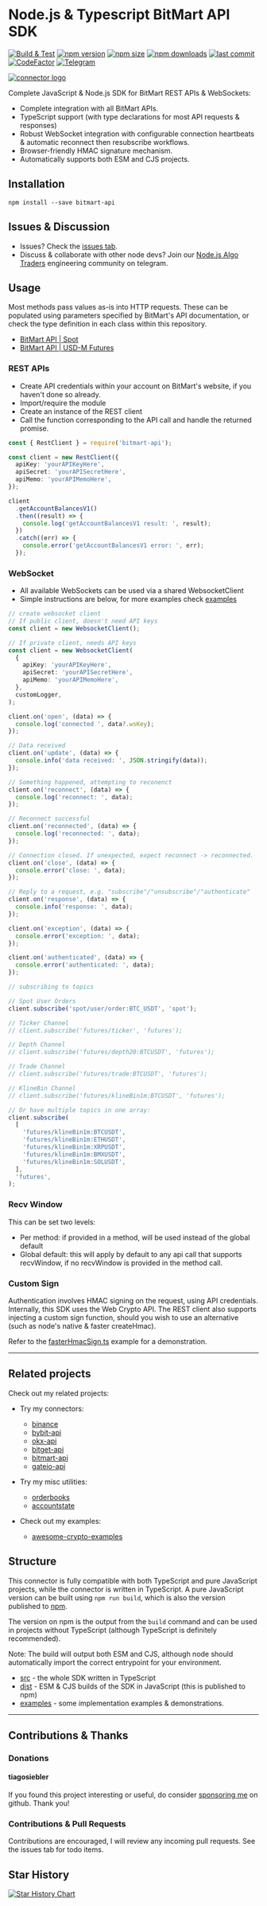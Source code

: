 # Node.js & Typescript BitMart API SDK

[![Build & Test](https://github.com/tiagosiebler/bitmart-api/actions/workflows/e2etest.yml/badge.svg?branch=master)](https://github.com/tiagosiebler/bitmart-api/actions/workflows/e2etest.yml) [![npm version](https://img.shields.io/npm/v/bitmart-api)][1] [![npm size](https://img.shields.io/bundlephobia/min/bitmart-api/latest)][1] [![npm downloads](https://img.shields.io/npm/dt/bitmart-api)][1]
[![last commit](https://img.shields.io/github/last-commit/tiagosiebler/bitmart-api)][1]
[![CodeFactor](https://www.codefactor.io/repository/github/tiagosiebler/bitmart-api/badge)](https://www.codefactor.io/repository/github/tiagosiebler/bitmart-api) [![Telegram](https://img.shields.io/badge/chat-on%20telegram-blue.svg)](https://t.me/nodetraders)

[![connector logo](https://github.com/tiagosiebler/bitmart-api/blob/master/docs/images/logo1.png?raw=true)][1]

[1]: https://www.npmjs.com/package/bitmart-api

Complete JavaScript & Node.js SDK for BitMart REST APIs & WebSockets:

- Complete integration with all BitMart APIs.
- TypeScript support (with type declarations for most API requests & responses)
- Robust WebSocket integration with configurable connection heartbeats & automatic reconnect then resubscribe workflows.
- Browser-friendly HMAC signature mechanism.
- Automatically supports both ESM and CJS projects.

## Installation

`npm install --save bitmart-api`

## Issues & Discussion

- Issues? Check the [issues tab](https://github.com/tiagosiebler/bitmart-api/issues).
- Discuss & collaborate with other node devs? Join our [Node.js Algo Traders](https://t.me/nodetraders) engineering community on telegram.

## Usage

Most methods pass values as-is into HTTP requests. These can be populated using parameters specified by BitMart's API documentation, or check the type definition in each class within this repository.

- [BitMart API | Spot](https://developer-pro.bitmart.com/en/spot/#change-log)
- [BitMart API | USD-M Futures](https://developer-pro.bitmart.com/en/spot/#change-log)

### REST APIs

- Create API credentials within your account on BitMart's website, if you haven't done so already.
- Import/require the module
- Create an instance of the REST client
- Call the function corresponding to the API call and handle the returned promise.

```typescript
const { RestClient } = require('bitmart-api');

const client = new RestClient({
  apiKey: 'yourAPIKeyHere',
  apiSecret: 'yourAPISecretHere',
  apiMemo: 'yourAPIMemoHere',
});

client
  .getAccountBalancesV1()
  .then((result) => {
    console.log('getAccountBalancesV1 result: ', result);
  })
  .catch((err) => {
    console.error('getAccountBalancesV1 error: ', err);
  });
```

### WebSocket

- All available WebSockets can be used via a shared WebsocketClient
- Simple instructions are below, for more examples check [examples](./examples)

```typescript
// create websocket client
// If public client, doesn't need API keys
const client = new WebsocketClient();

// If private client, needs API keys
const client = new WebsocketClient(
  {
    apiKey: 'yourAPIKeyHere',
    apiSecret: 'yourAPISecretHere',
    apiMemo: 'yourAPIMemoHere',
  },
  customLogger,
);

client.on('open', (data) => {
  console.log('connected ', data?.wsKey);
});

// Data received
client.on('update', (data) => {
  console.info('data received: ', JSON.stringify(data));
});

// Something happened, attempting to reconenct
client.on('reconnect', (data) => {
  console.log('reconnect: ', data);
});

// Reconnect successful
client.on('reconnected', (data) => {
  console.log('reconnected: ', data);
});

// Connection closed. If unexpected, expect reconnect -> reconnected.
client.on('close', (data) => {
  console.error('close: ', data);
});

// Reply to a request, e.g. "subscribe"/"unsubscribe"/"authenticate"
client.on('response', (data) => {
  console.info('response: ', data);
});

client.on('exception', (data) => {
  console.error('exception: ', data);
});

client.on('authenticated', (data) => {
  console.error('authenticated: ', data);
});

// subscribing to topics

// Spot User Orders
client.subscribe('spot/user/order:BTC_USDT', 'spot');

// Ticker Channel
// client.subscribe('futures/ticker', 'futures');

// Depth Channel
// client.subscribe('futures/depth20:BTCUSDT', 'futures');

// Trade Channel
// client.subscribe('futures/trade:BTCUSDT', 'futures');

// KlineBin Channel
// client.subscribe('futures/klineBin1m:BTCUSDT', 'futures');

// Or have multiple topics in one array:
client.subscribe(
  [
    'futures/klineBin1m:BTCUSDT',
    'futures/klineBin1m:ETHUSDT',
    'futures/klineBin1m:XRPUSDT',
    'futures/klineBin1m:BMXUSDT',
    'futures/klineBin1m:SOLUSDT',
  ],
  'futures',
);
```

### Recv Window

This can be set two levels:

- Per method: if provided in a method, will be used instead of the global default
- Global default: this will apply by default to any api call that supports recvWindow, if no recvWindow is provided in the method call.

### Custom Sign

Authentication involves HMAC signing on the request, using API credentials. Internally, this SDK uses the Web Crypto API. The REST client also supports injecting a custom sign function, should you wish to use an alternative (such as node's native & faster createHmac).

Refer to the [fasterHmacSign.ts](./examples/fasterHmacSign.ts) example for a demonstration.

---

## Related projects

Check out my related projects:

- Try my connectors:

  - [binance](https://www.npmjs.com/package/binance)
  - [bybit-api](https://www.npmjs.com/package/bybit-api)
  - [okx-api](https://www.npmjs.com/package/okx-api)
  - [bitget-api](https://www.npmjs.com/package/bitget-api)
  - [bitmart-api](https://www.npmjs.com/package/bitmart-api)
  - [gateio-api](https://www.npmjs.com/package/gateio-api)

- Try my misc utilities:
  - [orderbooks](https://www.npmjs.com/package/orderbooks)
  - [accountstate](https://www.npmjs.com/package/accountstate)
- Check out my examples:
  - [awesome-crypto-examples](https://github.com/tiagosiebler/awesome-crypto-examples)

## Structure

This connector is fully compatible with both TypeScript and pure JavaScript projects, while the connector is written in TypeScript. A pure JavaScript version can be built using `npm run build`, which is also the version published to [npm](https://www.npmjs.com/package/bitmart-api).

The version on npm is the output from the `build` command and can be used in projects without TypeScript (although TypeScript is definitely recommended).

Note: The build will output both ESM and CJS, although node should automatically import the correct entrypoint for your environment.

- [src](./src) - the whole SDK written in TypeScript
- [dist](./dist) - ESM & CJS builds of the SDK in JavaScript (this is published to npm)
- [examples](./examples) - some implementation examples & demonstrations.

---

## Contributions & Thanks

### Donations

#### tiagosiebler

If you found this project interesting or useful, do consider [sponsoring me](https://github.com/sponsors/tiagosiebler) on github. Thank you!

### Contributions & Pull Requests

Contributions are encouraged, I will review any incoming pull requests. See the issues tab for todo items.

## Star History

[![Star History Chart](https://api.star-history.com/svg?repos=tiagosiebler/bitmart-api,tiagosiebler/bybit-api,tiagosiebler/binance,tiagosiebler/orderbooks,tiagosiebler/okx-api,tiagosiebler/awesome-crypto-examples,tiagosiebler/accountstate&type=Date)](https://star-history.com/#tiagosiebler/bitmart-api&tiagosiebler/bybit-api&tiagosiebler/binance&tiagosiebler/orderbooks&tiagosiebler/okx-api&tiagosiebler/awesome-crypto-examples&tiagosiebler/accountstate&Date)
